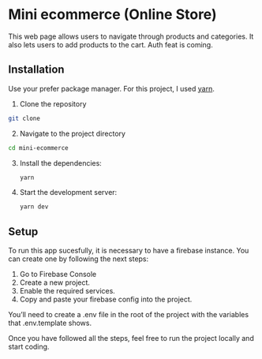 # Mini ecommerce (Online Store)

This web page allows users to navigate through products and categories. It also lets users to add products to the cart. Auth feat is coming.

## Installation

Use your prefer package manager. For this project, I used
[yarn](https://yarnpkg.com/).

1. Clone the repository

```bash
git clone
```

2. Navigate to the project directory

```bash
cd mini-ecommerce
```

3. Install the dependencies:

   ```bash
   yarn
   ```

4. Start the development server:

   ```bash
   yarn dev
   ```

## Setup

To run this app sucesfully, it is necessary to have a firebase instance. You can create one by following the next steps:

1. Go to Firebase Console
2. Create a new project.
3. Enable the required services.
4. Copy and paste your firebase config into the project.

You’ll need to create a .env file in the root of the project with the variables that .env.template shows.

Once you have followed all the steps, feel free to run the project locally and start coding.
